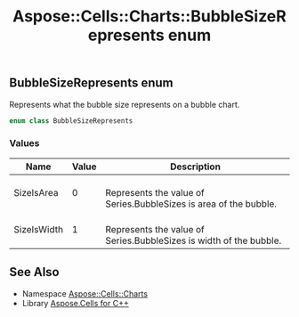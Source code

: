 ﻿---
title: Aspose::Cells::Charts::BubbleSizeRepresents enum
linktitle: BubbleSizeRepresents
second_title: Aspose.Cells for C++ API Reference
description: 'Aspose::Cells::Charts::BubbleSizeRepresents enum. Represents what the bubble size represents on a bubble chart in C++.'
type: docs
weight: 4000
url: /cpp/aspose.cells.charts/bubblesizerepresents/
---
## BubbleSizeRepresents enum


Represents what the bubble size represents on a bubble chart.

```cpp
enum class BubbleSizeRepresents
```

### Values

| Name | Value | Description |
| --- | --- | --- |
| SizeIsArea | 0 | <br>Represents the value of Series.BubbleSizes is area of the bubble. |
| SizeIsWidth | 1 | <br>Represents the value of Series.BubbleSizes is width of the bubble. |

## See Also

* Namespace [Aspose::Cells::Charts](../)
* Library [Aspose.Cells for C++](../../)
